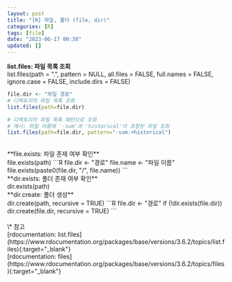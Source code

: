 ```yaml
---
layout: post
title: "[R] 파일, 폴더 (file, dir)"
categories: [R]
tags: [file]
date: "2023-06-17 00:38"
updated: []
---
```


**list.files: 파일 목록 조회**<br>
list.files(path = ".", pattern = NULL, all.files = FALSE,
           full.names = FALSE, ignore.case = FALSE, include.dirs = FALSE)
```R
file.dir <- "파일 경로"
# 디렉토리의 파일 목록 조회
list.files(path=file.dir)

# 디렉토리의 파일 목록 패턴으로 조회
# 예시: 파일 이름에 '-sum'과 'historical'이 포함된 파일 조회
list.files(path=file.dir, pattern="-sum.+historical")      
```
<br>
**file.exists: 파일 존재 여부 확인**<br>
file.exists(path)
```R
file.dir <- "경로"
file.name <- "파일 이름"
file.exists(paste0(file.dir, "/", file.name))
```
<br>
**dir.exists: 폴더 존재 여부 확인**<br>
dir.exists(path)<br>
**dir.create: 폴더 생성**<br>
dir.create(path, recursive = TRUE)
```R
file.dir <- "경로"
if (!dir.exists(file.dir))
    dir.create(file.dir, recursive = TRUE)
```
<br>
<br>
\* 참고<br>
[rdocumentation: list.files](https://www.rdocumentation.org/packages/base/versions/3.6.2/topics/list.files){:target="_blank"}<br>
[rdocumentation: files](https://www.rdocumentation.org/packages/base/versions/3.6.2/topics/files){:target="_blank"}<br>